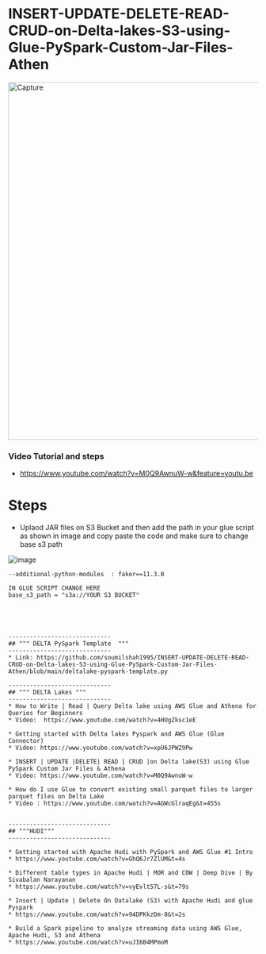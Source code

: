 # INSERT-UPDATE-DELETE-READ-CRUD-on-Delta-lakes-S3-using-Glue-PySpark-Custom-Jar-Files-Athen


<img width="721" alt="Capture" src="https://user-images.githubusercontent.com/39345855/203443414-bf243bdc-c1fb-413e-a0a4-4bfd3c44bb09.PNG">

### Video Tutorial and steps 
* https://www.youtube.com/watch?v=M0Q9AwnuW-w&feature=youtu.be

# Steps 

*  Uplaod JAR files on S3 Bucket and then add the path in your glue script as shown in image and copy paste the code and make sure to change base s3 path 

![image](https://user-images.githubusercontent.com/39345855/203443832-43e292ef-2111-4b13-93d4-02d048572762.png)
```
--additional-python-modules  : faker==11.3.0

IN GLUE SCRIPT CHANGE HERE 
base_s3_path = "s3a://YOUR S3 BUCKET"





-----------------------------
## """ DELTA PySpark Template  """
-----------------------------
* Link: https://github.com/soumilshah1995/INSERT-UPDATE-DELETE-READ-CRUD-on-Delta-lakes-S3-using-Glue-PySpark-Custom-Jar-Files-Athen/blob/main/deltalake-pyspark-template.py

-----------------------------
## """ DELTA Lakes """
-----------------------------
* How to Write | Read | Query Delta lake using AWS Glue and Athena for Queries for Beginners
* Video:  https://www.youtube.com/watch?v=4HUgZksc1eE

* Getting started with Delta lakes Pyspark and AWS Glue (Glue Connector)
* Video: https://www.youtube.com/watch?v=xpU6JPWZ9Pw

* INSERT | UPDATE |DELETE| READ | CRUD |on Delta lake(S3) using Glue PySpark Custom Jar Files & Athena
* Video: https://www.youtube.com/watch?v=M0Q9AwnuW-w

* How do I use Glue to convert existing small parquet files to larger parquet files on Delta Lake
* Video : https://www.youtube.com/watch?v=AGWcGlraqEg&t=455s


-----------------------------
## """HUDI"""
-----------------------------

* Getting started with Apache Hudi with PySpark and AWS Glue #1 Intro
* https://www.youtube.com/watch?v=GhQ6Jr7ZlUM&t=4s

* Different table types in Apache Hudi | MOR and COW | Deep Dive | By Sivabalan Narayanan
* https://www.youtube.com/watch?v=vyEvlt57L-s&t=79s

* Insert | Update | Delete On Datalake (S3) with Apache Hudi and glue Pyspark
* https://www.youtube.com/watch?v=94DPKkzDm-8&t=2s

* Build a Spark pipeline to analyze streaming data using AWS Glue, Apache Hudi, S3 and Athena
* https://www.youtube.com/watch?v=uJI6B4MPmoM
